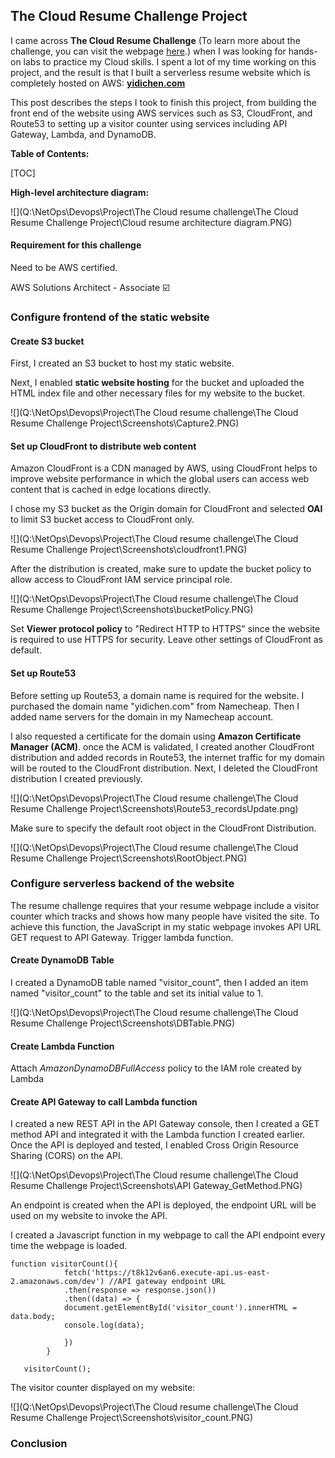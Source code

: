 ##       The Cloud Resume Challenge Project  

I came across **The Cloud Resume Challenge** (To learn more about the challenge, you can visit the webpage [here](https://cloudresumechallenge.dev/docs/the-challenge/aws/).) when I was looking for hands-on labs to practice my Cloud skills.  I spent a lot of my time working on this project,  and the result is that I built a serverless resume website which is completely hosted on AWS:  **[yidichen.com]()**       

This post describes the steps I took to finish this project, from building the front end of the website using AWS services such as S3, CloudFront, and Route53 to setting up a visitor counter using services including API Gateway, Lambda, and DynamoDB. 

**Table of Contents:**

[TOC]

 **High-level architecture diagram:** 

![](Q:\NetOps\Devops\Project\The Cloud resume challenge\The Cloud Resume Challenge Project\Cloud resume architecture diagram.PNG)



#### Requirement for this challenge

Need to be AWS certified.  

AWS Solutions Architect - Associate  :ballot_box_with_check:



### Configure frontend of the static website 



#### Create S3 bucket 

First, I created an S3 bucket to host my static website.

Next, I enabled **static website hosting** for the bucket and uploaded the HTML index file and other necessary files for my website to the bucket.

![](Q:\NetOps\Devops\Project\The Cloud resume challenge\The Cloud Resume Challenge Project\Screenshots\Capture2.PNG)



#### Set up CloudFront to distribute web content 

Amazon CloudFront is a CDN managed by AWS, using CloudFront helps to improve website performance in which the global users can access web content that is cached in edge locations directly.

I chose my S3 bucket as the Origin domain for CloudFront and selected **OAI** to limit S3 bucket access to CloudFront only. 

![](Q:\NetOps\Devops\Project\The Cloud resume challenge\The Cloud Resume Challenge Project\Screenshots\cloudfront1.PNG)



After the distribution is created, make sure to update the bucket policy to allow access to CloudFront IAM service principal role.

![](Q:\NetOps\Devops\Project\The Cloud resume challenge\The Cloud Resume Challenge Project\Screenshots\bucketPolicy.PNG)



Set **Viewer protocol policy** to "Redirect HTTP to HTTPS"  since the website is required to use HTTPS for security. Leave other settings of CloudFront as default. 



#### Set up Route53 

Before setting up Route53, a domain name is required for the website. I purchased the domain name "yidichen.com" from Namecheap. Then I added name servers for the domain in my Namecheap account.

I also requested a certificate for the domain using **Amazon Certificate Manager (ACM)**. once the ACM is validated, I created another CloudFront distribution and added records in Route53, the internet traffic for my domain will be routed to the CloudFront distribution.  Next, I deleted the CloudFront distribution I created previously.

![](Q:\NetOps\Devops\Project\The Cloud resume challenge\The Cloud Resume Challenge Project\Screenshots\Route53_recordsUpdate.png)



Make sure to specify the default root object in the CloudFront Distribution.

![](Q:\NetOps\Devops\Project\The Cloud resume challenge\The Cloud Resume Challenge Project\Screenshots\RootObject.PNG)                                       



### Configure serverless backend of the website 

The resume challenge requires that your resume webpage include a visitor counter which tracks and shows how many people have visited the site. To achieve this function, the JavaScript in my static webpage invokes API URL  GET request to API Gateway.  Trigger lambda function. 

#### Create DynamoDB Table

I created a DynamoDB table named "visitor_count", then I added an item named "visitor_count" to the table and set its initial value to 1. 

![](Q:\NetOps\Devops\Project\The Cloud resume challenge\The Cloud Resume Challenge Project\Screenshots\DBTable.PNG)



#### Create Lambda Function 



Attach *AmazonDynamoDBFullAccess* policy to the IAM role created by Lambda 





#### Create API Gateway to call Lambda function 

I created a new REST API in the API Gateway console, then I created a GET method API and integrated it with the Lambda function I created earlier. Once the API is deployed and tested,  I enabled Cross Origin Resource Sharing (CORS) on the API.

![](Q:\NetOps\Devops\Project\The Cloud resume challenge\The Cloud Resume Challenge Project\Screenshots\API Gateway_GetMethod.PNG)

An endpoint is created when the API is deployed,  the endpoint URL will be used on my website to invoke the API. 

I created a Javascript function in my webpage to call the API endpoint every time the webpage is loaded. 

```
function visitorCount(){
    		fetch('https://t8k12v6an6.execute-api.us-east-2.amazonaws.com/dev') //API gateway endpoint URL
      		.then(response => response.json())
      		.then((data) => {
        	document.getElementById('visitor_count').innerHTML = data.body;
			console.log(data);
           
      		})
		}
		
   visitorCount();
```

The visitor counter displayed on my website: 

![](Q:\NetOps\Devops\Project\The Cloud resume challenge\The Cloud Resume Challenge Project\Screenshots\visitor_count.PNG)



### Conclusion 
